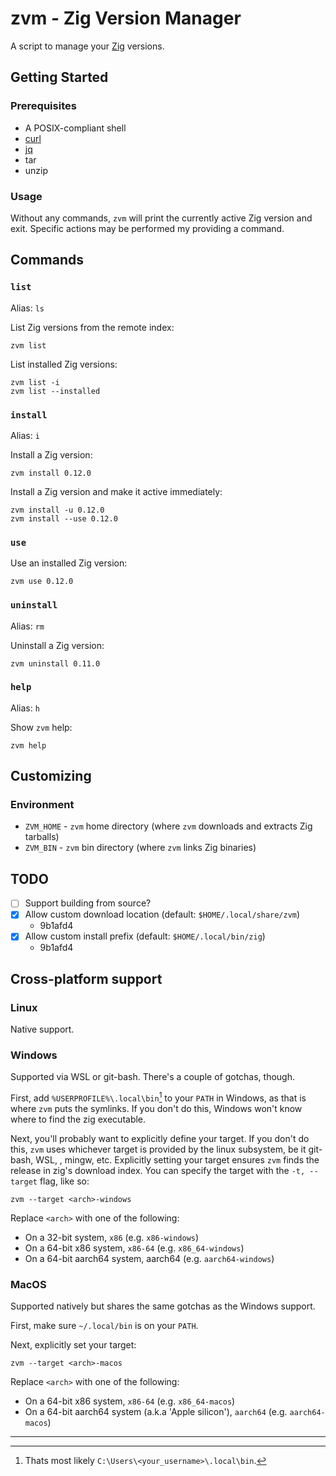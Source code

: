 # zvm - Zig Version Manager

A script to manage your [Zig](https://Ziglang.org) versions.

## Getting Started

### Prerequisites

- A POSIX-compliant shell
- [curl](https://curl.se/download.html)
- [jq](https://jqlang.github.io/jq/)
- tar
- unzip

### Usage

Without any commands, `zvm` will print the currently active Zig version and
exit. Specific actions may be performed my providing a command.

## Commands

### `list`

Alias: `ls`

List Zig versions from the remote index:
```shell
zvm list
```

List installed Zig versions:
```shell
zvm list -i
zvm list --installed
```

### `install`

Alias: `i`

Install a Zig version:
```shell
zvm install 0.12.0
```

Install a Zig version and make it active immediately:
```shell
zvm install -u 0.12.0
zvm install --use 0.12.0
```

### `use`

Use an installed Zig version:
```shell
zvm use 0.12.0
```

### `uninstall`

Alias: `rm`

Uninstall a Zig version:
```shell
zvm uninstall 0.11.0
```

### `help`

Alias: `h`

Show `zvm` help:
```shell
zvm help
```

## Customizing

### Environment

- `ZVM_HOME` - `zvm` home directory (where `zvm` downloads and extracts Zig tarballs)
- `ZVM_BIN` - `zvm` bin directory (where `zvm` links Zig binaries)

## TODO

- [ ] Support building from source?
- [x] Allow custom download location (default: `$HOME/.local/share/zvm`)
    - 9b1afd4
- [x] Allow custom install prefix (default: `$HOME/.local/bin/zig`)
    - 9b1afd4

## Cross-platform support

### Linux

Native support.

### Windows

Supported via WSL or git-bash. There's a couple of gotchas, though.

First, add `%USERPROFILE%\.local\bin`[^1] to your `PATH` in Windows, as that is
where `zvm` puts the symlinks. If you don't do this, Windows won't know where
to find the zig executable.

Next, you'll probably want to explicitly define your target. If you don't do
this, `zvm` uses whichever target is provided by the linux subsystem, be it
git-bash, WSL, , mingw, etc. Explicitly setting your target ensures `zvm` finds
the release in zig's download index. You can specify the target with the `-t,
--target` flag, like so:

```shell
zvm --target <arch>-windows
```

Replace `<arch>` with one of the following:
- On a 32-bit system, `x86` (e.g. `x86-windows`)
- On a 64-bit x86 system, `x86-64` (e.g. `x86_64-windows`)
- On a 64-bit aarch64 system, aarch64 (e.g. `aarch64-windows`)

### MacOS

Supported natively but shares the same gotchas as the Windows support.

First, make sure `~/.local/bin` is on your `PATH`.

Next, explicitly set your target:

```shell
zvm --target <arch>-macos
```

Replace `<arch>` with one of the following:
- On a 64-bit x86 system, `x86-64` (e.g. `x86_64-macos`)
- On a 64-bit aarch64 system (a.k.a 'Apple silicon'), `aarch64` (e.g.
  `aarch64-macos`)

---

[^1]: Thats most likely `C:\Users\<your_username>\.local\bin`.
